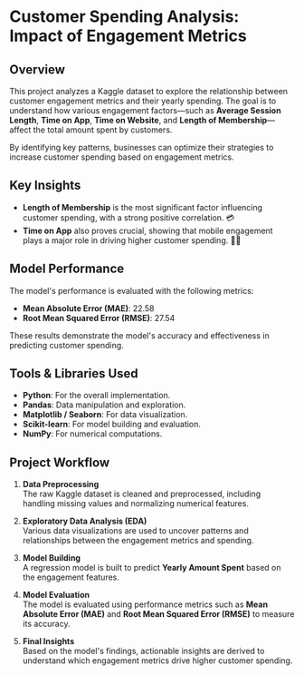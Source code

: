# Customer Spending Analysis: Impact of Engagement Metrics

## Overview
This project analyzes a Kaggle dataset to explore the relationship between customer engagement metrics and their yearly spending. The goal is to understand how various engagement factors—such as **Average Session Length**, **Time on App**, **Time on Website**, and **Length of Membership**—affect the total amount spent by customers.

By identifying key patterns, businesses can optimize their strategies to increase customer spending based on engagement metrics.

## Key Insights
- **Length of Membership** is the most significant factor influencing customer spending, with a strong positive correlation. 💳
- **Time on App** also proves crucial, showing that mobile engagement plays a major role in driving higher customer spending. 📱✨
  
## Model Performance
The model's performance is evaluated with the following metrics:
- **Mean Absolute Error (MAE)**: 22.58
- **Root Mean Squared Error (RMSE)**: 27.54

These results demonstrate the model's accuracy and effectiveness in predicting customer spending.

## Tools & Libraries Used
- **Python**: For the overall implementation.
- **Pandas**: Data manipulation and exploration.
- **Matplotlib / Seaborn**: For data visualization.
- **Scikit-learn**: For model building and evaluation.
- **NumPy**: For numerical computations.

## Project Workflow

1. **Data Preprocessing**  
   The raw Kaggle dataset is cleaned and preprocessed, including handling missing values and normalizing numerical features.

2. **Exploratory Data Analysis (EDA)**  
   Various data visualizations are used to uncover patterns and relationships between the engagement metrics and spending.

3. **Model Building**  
   A regression model is built to predict **Yearly Amount Spent** based on the engagement features.

4. **Model Evaluation**  
   The model is evaluated using performance metrics such as **Mean Absolute Error (MAE)** and **Root Mean Squared Error (RMSE)** to measure its accuracy.

5. **Final Insights**  
   Based on the model's findings, actionable insights are derived to understand which engagement metrics drive higher customer spending.



